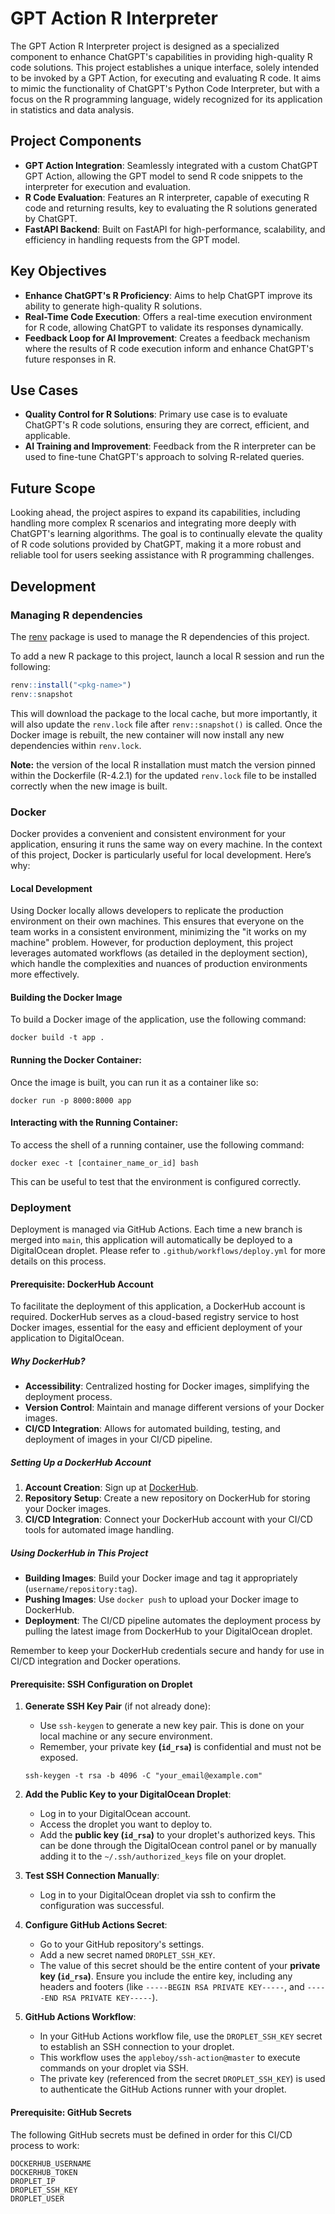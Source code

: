 # GPT Action R Interpreter

The GPT Action R Interpreter project is designed as a specialized component to enhance ChatGPT's capabilities in providing high-quality R code solutions. This project establishes a unique interface, solely intended to be invoked by a GPT Action, for executing and evaluating R code. It aims to mimic the functionality of ChatGPT's Python Code Interpreter, but with a focus on the R programming language, widely recognized for its application in statistics and data analysis.

## Project Components

- **GPT Action Integration**: Seamlessly integrated with a custom ChatGPT GPT Action, allowing the GPT model to send R code snippets to the interpreter for execution and evaluation.
- **R Code Evaluation**: Features an R interpreter, capable of executing R code and returning results, key to evaluating the R solutions generated by ChatGPT.
- **FastAPI Backend**: Built on FastAPI for high-performance, scalability, and efficiency in handling requests from the GPT model.

## Key Objectives

- **Enhance ChatGPT's R Proficiency**: Aims to help ChatGPT improve its ability to generate high-quality R solutions.
- **Real-Time Code Execution**: Offers a real-time execution environment for R code, allowing ChatGPT to validate its responses dynamically.
- **Feedback Loop for AI Improvement**: Creates a feedback mechanism where the results of R code execution inform and enhance ChatGPT's future responses in R.

## Use Cases

- **Quality Control for R Solutions**: Primary use case is to evaluate ChatGPT's R code solutions, ensuring they are correct, efficient, and applicable.
- **AI Training and Improvement**: Feedback from the R interpreter can be used to fine-tune ChatGPT's approach to solving R-related queries.

## Future Scope

Looking ahead, the project aspires to expand its capabilities, including handling more complex R scenarios and integrating more deeply with ChatGPT's learning algorithms. The goal is to continually elevate the quality of R code solutions provided by ChatGPT, making it a more robust and reliable tool for users seeking assistance with R programming challenges.

## Development

### Managing R dependencies

The [renv](https://github.com/rstudio/renv) package is used to manage the R dependencies of this project. 

To add a new R package to this project, launch a local R session and run the following:
```r
renv::install("<pkg-name>")
renv::snapshot
```

This will download the package to the local cache, but more importantly, it will also update the `renv.lock` file after 
`renv::snapshot()` is called. Once the Docker image is rebuilt, the new container will now install any new dependencies within `renv.lock`.

**Note:** the version of the local R installation must match the version pinned within the Dockerfile (R-4.2.1) for the updated `renv.lock` file to be installed correctly when the new image is built. 

### Docker

Docker provides a convenient and consistent environment for your application, ensuring it runs the same way on every machine. In the context of this project, Docker is particularly useful for local development. Here’s why:

#### Local Development

Using Docker locally allows developers to replicate the production environment on their own machines. This ensures that everyone on the team works in a consistent environment, minimizing the "it works on my machine" problem. However, for production deployment, this project leverages automated workflows (as detailed in the deployment section), which handle the complexities and nuances of production environments more effectively.

#### Building the Docker Image

To build a Docker image of the application, use the following command:

```
docker build -t app .
```

#### Running the Docker Container:

Once the image is built, you can run it as a container like so:

```
docker run -p 8000:8000 app
```

#### Interacting with the Running Container:

To access the shell of a running container, use the following command:

```
docker exec -t [container_name_or_id] bash
```

This can be useful to test that the environment is configured correctly.

### Deployment

Deployment is managed via GitHub Actions. Each time a new branch is merged into `main`, this application will automatically be deployed to a DigitalOcean droplet. Please refer to `.github/workflows/deploy.yml` for more details on this process.

#### Prerequisite: DockerHub Account

To facilitate the deployment of this application, a DockerHub account is required. DockerHub serves as a cloud-based registry service to host Docker images, essential for the easy and efficient deployment of your application to DigitalOcean.

##### Why DockerHub?

- **Accessibility**: Centralized hosting for Docker images, simplifying the deployment process.
- **Version Control**: Maintain and manage different versions of your Docker images.
- **CI/CD Integration**: Allows for automated building, testing, and deployment of images in your CI/CD pipeline.

##### Setting Up a DockerHub Account

1. **Account Creation**: Sign up at [DockerHub](https://hub.docker.com/signup).
2. **Repository Setup**: Create a new repository on DockerHub for storing your Docker images.
3. **CI/CD Integration**: Connect your DockerHub account with your CI/CD tools for automated image handling.

##### Using DockerHub in This Project

- **Building Images**: Build your Docker image and tag it appropriately (`username/repository:tag`).
- **Pushing Images**: Use `docker push` to upload your Docker image to DockerHub.
- **Deployment**: The CI/CD pipeline automates the deployment process by pulling the latest image from DockerHub to your DigitalOcean droplet.

Remember to keep your DockerHub credentials secure and handy for use in CI/CD integration and Docker operations.


#### Prerequisite: SSH Configuration on Droplet

1. **Generate SSH Key Pair** (if not already done):
    - Use `ssh-keygen` to generate a new key pair. This is done on your local machine or any secure environment.
    - Remember, your private key **(`id_rsa`)** is confidential and must not be exposed.
    ```
    ssh-keygen -t rsa -b 4096 -C "your_email@example.com"
    ```
2. **Add the Public Key to your DigitalOcean Droplet**:
    - Log in to your DigitalOcean account.
    - Access the droplet you want to deploy to.
    - Add the **public key (`id_rsa`)** to your droplet's authorized keys. This can be done through the DigitalOcean control panel or by manually adding it to the `~/.ssh/authorized_keys` file on your droplet.

3. **Test SSH Connection Manually**:
    - Log in to your DigitalOcean droplet via ssh to confirm the configuration was successful. 

4. **Configure GitHub Actions Secret**:
    - Go to your GitHub repository's settings.
    - Add a new secret named `DROPLET_SSH_KEY`.
    - The value of this secret should be the entire content of your **private key (`id_rsa`)**. Ensure you include the entire key, including any headers and footers (like `-----BEGIN RSA PRIVATE KEY-----`, and `-----END RSA PRIVATE KEY-----`).

5. **GitHub Actions Workflow**:
    - In your GitHub Actions workflow file, use the `DROPLET_SSH_KEY` secret to establish an SSH connection to your droplet. 
    - This workflow uses the `appleboy/ssh-action@master` to execute commands on your droplet via SSH.
    - The private key (referenced from the secret `DROPLET_SSH_KEY`) is used to authenticate the GitHub Actions runner with your droplet.

#### Prerequisite: GitHub Secrets

The following GitHub secrets must be defined in order for this CI/CD process to work:

```
DOCKERHUB_USERNAME
DOCKERHUB_TOKEN
DROPLET_IP
DROPLET_SSH_KEY
DROPLET_USER
```